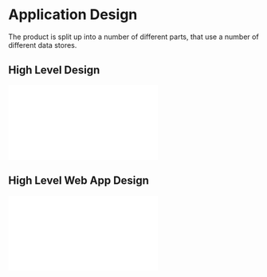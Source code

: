 # Application Design

The product is split up into a number of different parts, that use a number of different data stores.

## High Level Design
<object data="/Report_1/Design_Process/Application_Design/HighLevelDesignOverView.pdf" type="application/pdf" width="700px" height="700px">
    <embed src="/Report_1/Design_Process/Application_Design/HighLevelDesignOverView.pdf">
</object>

## High Level Web App Design
<object data="/Report_1/Design_Process/Application_Design/HighLevelDesignWebApp.pdf" type="application/pdf" width="700px" height="700px">
    <embed src="/Report_1/Design_Process/Application_Design/HighLevelDesignWebApp.pdf">
</object>

